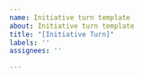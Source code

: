 ```yaml
---
name: Initiative turn template
about: Initiative turn template
title: "[Initiative Turn]"
labels: ''
assignees: ''

---
```



